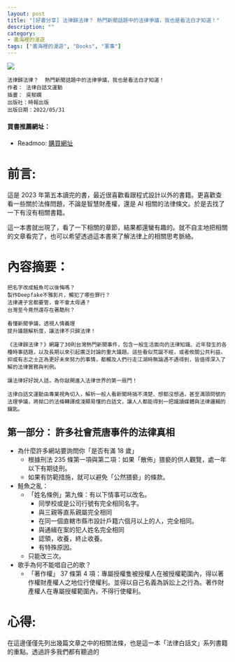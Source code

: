 ```yaml
---
layout: post
title: "[好書分享] 法律歸法律？ 熱門新聞話題中的法律爭議，我也是看法白才知道！"
description: ""
category: 
- 書海裡的漫遊
tags: ["書海裡的漫遊", "Books", "軍事"]
---
```




<div><a href="https://moo.im/a/9defgj" title="法律歸法律？"><img src="https://cdn.readmoo.com/cover/5f/5e6agc5_210x315.jpg?v=0" /></a></div>



```
法律歸法律？  熱門新聞話題中的法律爭議，我也是看法白才知道！
作者： 法律白話文運動  
插畫： 吳郁嫻  
出版社：時報出版 
出版日期：2022/05/31 
```

#### 買書推薦網址：

- Readmoo: [購買網址](https://moo.im/a/9defgj)

# 前言:

這是 2023 年第五本讀完的書，最近很喜歡看跟程式設計以外的書籍。更喜歡查看一些關於法條問題，不論是智慧財產權，還是 AI 相關的法律條文。於是去找了一下有沒有相關書籍。

這一本書就出現了，看了一下相關的章節，結果都還蠻有趣的。就不自主地把相關的文章看完了，也可以希望透過這本書來了解法律上的相關思考脈絡。



# 內容摘要：

```
把名字改成鮭魚可以後悔嗎？
製作Deepfake不雅影片，觸犯了哪些罪行？
法律連子宮都要管，會不會太毋通？
台灣至今竟然還存在著酷刑？
 
看懂新聞爭議，透視人情義理
提升議題解析度，讓法律不只歸法律！
 
《法律歸法律？》網羅了30則台灣熱門新聞事件，包含一般生活面向的法律知識、近年發生的各種時事話題，以及長期以來引起廣泛討論的重大議題。這些看似荒誕不經，或者攸關公共利益，抑或有志之士正為更好未來努力的事情，都觸及人們行走江湖時無論遇不遇得到，皆值得深入了解的法律實務與判例。
 
讓法律好好說人話，為你敲開進入法律世界的第一扇門！
 
法律白話文運動由專業視角切入，解析一般人看新聞時搞不清楚、想都沒想過，甚至滿頭問號的法理爭議，將拗口的法條轉譯成淺顯易懂的白話文，讓人人都能得到一把識讀媒體與法律邏輯的鑰匙。
```

## 第一部分： 許多社會荒唐事件的法律真相

- 為什麼許多網站要詢問你「是否有滿 18 歲」
  - 根據刑法 235 條第一項與第二項：如果「散佈」猥褻的供人觀覽，處一年以下有期徒刑。
  - 如果有防範措施，就可以避免「公然猥褻」的條款。
- 鮭魚之亂：
  - 「姓名條例」第九條：有以下情事可以改名。
    - 同學校或是公司行號有完全相同名字。
    - 與三親等直系親屬完全相同
    - 在同一個直轄市縣市設計戶籍六個月以上的人，完全相同。
    - 與通緝在案的犯人姓名完全相同
    - 認領，收養，終止收養。
    - 有特殊原因。
  - 只能改三次。
- 歌手為何不能唱自己的歌？
  - 「著作權」 37 條第 4 項：專屬授權隻被授權人在被授權範圍內，得以著作權財產權人之地位行使權利。並得以自己名義為訴訟上之行為。著作財產權人在專屬授權範圍內，不得行使權利。



# 心得:

在這邊僅僅先列出幾篇文章之中的相關法條，也是這一本「法律白話文」系列書籍的重點。透過許多我們都有聽過的



